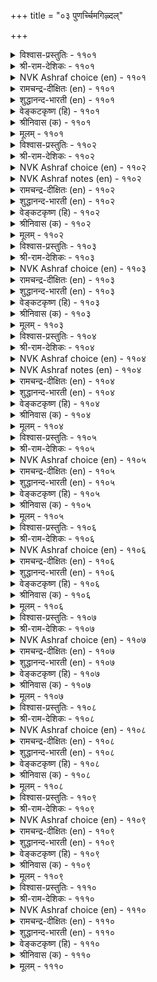 +++
title = "०३ पुणर्च्चिमगिऴ्दल्"

+++


<details><summary>विश्वास-प्रस्तुतिः - ११०१</summary>

कण्डुगेट्टु उण्डुयिर्त्तु उट्रऱियुम् ऐम्बुलनुम्  
ऒण्दॊडि कण्णे उळ।       ११०१
</details>

<details><summary>श्री-राम-देशिकः - ११०१</summary>

नासानेत्रश्रोत्रजिह्वाघ्राणत्वक्पञ्चकेन्द्रियैः ।  
जायमानं भोगमेका ददाति वलयाज्ज्वला ॥ ११०१॥
</details>

<details><summary>NVK Ashraf choice (en) - ११०१</summary>

११०१
In her alone, my jewel, can I find the five senses of
Sight, smell, hearing, taste and touch. *
(P.S. Sundaram)
</details>

<details><summary>रामचन्द्र-दीक्षितः (en) - ११०१</summary>

1101 kaṇṭukēṭṭu uṇṭuuyirttu uṟṟaṟiyum aimpulaṉum  
oṇṭoṭi kaṇṇē uḷa.

1101\. All the pleasures that the five senses give us are garnered in this lady with glittering bracelets. What a thrill she gives me!  
</details>

<details><summary>शुद्धानन्द-भारती (en) - ११०१</summary>

1\. கண்டுகேட்டு உண்டுயிர்த்து உற்றறியும் ஐம்புலனும்  
ஓண்டொடி கண்ணே உள.  
In this bangled beauty dwell  
The joys of sight sound touch taste smell.        1101  
</details>

<details><summary>वेङ्कटकृष्ण (हि) - ११०१</summary>

1101
पंचेन्द्रिय सुख, रूप औ’, स्पर्श गंध रस शब्द ।  
उज्ज्वल चूड़ी से सजी, इसमें सब उपलब्ध ॥
</details>

<details><summary>श्रीनिवास (क) - ११०१</summary>

1101. नोडुवुदु केळुवुदु रुचि नोडुवुदु, वासनॆयनुभविसुवुदु, मुट्टि नोडुवुदु स्पर्ष ई ऐन्दिन्द्रियगळ सुखवू ई मिनुगुव बळॆगळ चॆलुवॆयल्लि इवॆ.

</details>

<details><summary>मूलम् - ११०१</summary>

कण्डुगेट्टु उण्डुयिर्त्तु उट्रऱियुम् ऐम्बुलनुम्  
ऒण्दॊडि कण्णे उळ।       ११०१
</details>

<details><summary>विश्वास-प्रस्तुतिः - ११०२</summary>

पिणिक्कु मरुन्दु पिऱमन् अणियिऴै  
तन्नोय्क्कुत् ताने मरुन्दु।       ११०२
</details>

<details><summary>श्री-राम-देशिकः - ११०२</summary>

स्वरोगशामकं वस्तु स्वेतरं दृश्यते भुवि ।  
स्वेनोत्पादितरोगस्य किन्त्वयं भेषजं स्वयम् ॥ ११०२॥
</details>

<details><summary>NVK Ashraf choice (en) - ११०२</summary>

११०२
The cure for a disease is always different.
But this jewel is both disease and cure.
(W.H. Drew and J. Lazarus), (P.S. Sundaram)
</details>

<details><summary>NVK Ashraf notes (en) - ११०२</summary>

११०२. Compare with १२७५. “The trickery caused by the braceleted one carries the medicine to cure my ills as well” * - (K. Krishnaswamy & Vijaya Ramkumar)
</details>

<details><summary>रामचन्द्र-दीक्षितः (en) - ११०२</summary>

1102 piṇikku maruntu piṟamaṉ aṇiyiḻai  
taṉnōykkut tāṉē maruntu.

1102\. The remedy for a disease lies not in the disease but in some healing balm; but not so the loved one who is at once the disease and the cure for the pangs of love.  
</details>

<details><summary>शुद्धानन्द-भारती (en) - ११०२</summary>

2\. பிணிக்கு மருந்து பிறமன் அணியிழை  
தன்நோய்க்குத் தானே மருந்து.  
The cure for ailment is somewhere  
For fair maid's ill she is the cure.        1102  
</details>

<details><summary>वेङ्कटकृष्ण (हि) - ११०२</summary>

1102
रोगों की तो है दवा, उनसे अलग पदार्थ ।  
जो सुतनू का रोग है, दवा वही रोगार्थ ॥
</details>

<details><summary>श्रीनिवास (क) - ११०२</summary>

1102. सामान्यवागि नोवुगळिगॆ मद्दु बेरॆ बगॆयादवु. आदरॆ ऒडवॆगळिन्द अलङ्कृतळाद ई चॆलुवॆयादरो तन्निन्द उण्टाद नोविगॆ ताने मद्दागि उपशमन माडुवळु.

</details>

<details><summary>मूलम् - ११०२</summary>

पिणिक्कु मरुन्दु पिऱमन् अणियिऴै  
तन्नोय्क्कुत् ताने मरुन्दु।       ११०२
</details>

<details><summary>विश्वास-प्रस्तुतिः - ११०३</summary>

ताम्वीऴ्वार् मॆण्ड्रोळ् तुयिलिन् इनिदुगॊल्  
तामरैक् कण्णान् उलगु।       ११०३
</details>

<details><summary>श्री-राम-देशिकः - ११०३</summary>

प्रियारम्यस्कन्धलभ्यनिद्रासुखसमं सुखम् ।  
पङ्कजाक्षमहाविष्णोवैङ्कुण्ठेऽपि न लभ्यते ॥ ११०३॥
</details>

<details><summary>NVK Ashraf choice (en) - ११०३</summary>

११०३
Is heaven sweeter than slumbering
On the soft shoulders of the women you love?
(S. Maharajan)
</details>

<details><summary>रामचन्द्र-दीक्षितः (en) - ११०३</summary>

1103 tāmvīḻvār meṉtōḷ tuyiliṉ iṉitukol  
tāmaraik kaṇṇāṉ ulaku.

1103\. Are the pleasures of the world of the lotus-eyed lord sweeter than reclining on the soft shoulder of the beloved?  
</details>

<details><summary>शुद्धानन्द-भारती (en) - ११०३</summary>

3\. தாம்வீழ்வார் மென்றோள் துயிலின் இனிதுகொல்  
தாமரைக் கண்ணான் உலகு.  
Is lotus-eyed lord's heaven so sweet  
As sleep in lover's arms so soft?        1103  
</details>

<details><summary>वेङ्कटकृष्ण (हि) - ११०३</summary>

1103
निज दयिता मृदु स्कंध पर, सोते जो आराम ।  
उससे क्या रमणीय है, कमल-नयन का धाम ॥
</details>

<details><summary>श्रीनिवास (क) - ११०३</summary>

1103. तावरॆगण्णिन विष्णुविन लोकवु तावु ऒलिद ऎळॆवॆण्णिन मृदु तोळ्गळ तॆक्कॆयल्लिन निद्दॆय सुखक्किन्त इनिदादुदॆ?

</details>

<details><summary>मूलम् - ११०३</summary>

ताम्वीऴ्वार् मॆण्ड्रोळ् तुयिलिन् इनिदुगॊल्  
तामरैक् कण्णान् उलगु।       ११०३
</details>

<details><summary>विश्वास-प्रस्तुतिः - ११०४</summary>

नीङ्गिन् तॆऱूउम् कुऱुगुङ्गाल् तण्णॆन्नुम्  
तीयाण्डुप् पॆट्राळ् इवळ्?       ११०४
</details>

<details><summary>श्री-राम-देशिकः - ११०४</summary>

कामाग्नि नूतनमिममेषा प्राप्तवती कुतः ? ।  
योऽग्निः सन्निहितः शीतो दूरस्थः प्रदहत्ययम् ॥ ११०४॥
</details>

<details><summary>NVK Ashraf choice (en) - ११०४</summary>

११०४
Whence did she get the fire
Which burns when far, and cools when near?
(P.S. Sundaram)
</details>

<details><summary>NVK Ashraf notes (en) - ११०४</summary>

११०४. Compare with ११५९. “Can fire, which hurts when touched, hurt like the passion of love even untouched?” - (N.V.K. Ashraf)
</details>

<details><summary>रामचन्द्र-दीक्षितः (en) - ११०४</summary>

1104 nīṅkiṉ teṟūum kuṟukuṅkāl taṇṇeṉṉum  
tīyāṇṭup peṟṟāḷ ivaḷ.

1104\. This lady has a fire which burns me with passion when I am away; but it cools down when I see her. Can anyone say where she has acquired this power?  
</details>

<details><summary>शुद्धानन्द-भारती (en) - ११०४</summary>

4\. நீங்கின் தெறூஉம் குறுகுங்கால் தண்ணென்னும்  
தீயாண்டுப் பெற்றாள் இவள்.  
Away it burns and cools anear  
Wherefrom did she get this fire?        1104  
</details>

<details><summary>वेङ्कटकृष्ण (हि) - ११०४</summary>

1104
हटने पर देती जला, निकट गया तो शीत ।  
आग कहाँ से पा गयी, बाला यह विपरीत ॥
</details>

<details><summary>श्रीनिवास (क) - ११०४</summary>

1104. अगलिदरॆ सुडुवुदु, समीपिसिदरॆ तम्पॆरॆवुदु ऎन्नुव ई किच्चन्नु ऎल्लिन्द पडॆदळो ई ऎळॆवॆण्णु?

</details>

<details><summary>मूलम् - ११०४</summary>

नीङ्गिन् तॆऱूउम् कुऱुगुङ्गाल् तण्णॆन्नुम्  
तीयाण्डुप् पॆट्राळ् इवळ्?       ११०४
</details>

<details><summary>विश्वास-प्रस्तुतिः - ११०५</summary>

वेट् ट पॊऴुदिन् अवैयवै पोलुमे  
तोट् टार् कदुप्पिनाळ् तोळ्।       ११०५
</details>

<details><summary>श्री-राम-देशिकः - ११०५</summary>

वाञ्छितानेकवम्तूनामवाप्त्या यत्सुखं भवेत् ।  
प्रसूनकुन्तलभरनारीस्कन्धो ददाति तत् ॥ ११०५॥
</details>

<details><summary>NVK Ashraf choice (en) - ११०५</summary>

११०५
Her flower-decked shoulders
Give me whatever I need, then and there.
(M.S. Poornalingam Pillai), (P.S. Sundaram)
</details>

<details><summary>रामचन्द्र-दीक्षितः (en) - ११०५</summary>

1105 vēṭṭa poḻutiṉ avaiyavai pōlumē  
tōṭṭār katuppiṉāḷ tōḷ.

1105\. Like the dreams of pleasures sought, the embrace of this sweet-shouldered, flower-decked maiden gives me untold pleasure.  
</details>

<details><summary>शुद्धानन्द-भारती (en) - ११०५</summary>

5\. வேட்ட பொழுதின் அவையவை போலுமே  
தோட்டார் கதுப்பினாள் தோள்.  
The arms of my flower-tressed maid  
Whatever I wish that that accord.        1105  
</details>

<details><summary>वेङ्कटकृष्ण (हि) - ११०५</summary>

1105
इच्छित ज्यों इच्छित समय, आकर दें आनन्द ।  
पुष्पालंकृत केशयुत, हैं बाला के स्कंध ॥
</details>

<details><summary>श्रीनिवास (क) - ११०५</summary>

1105. बयसिद वस्तुगळु तावागिये बन्दु सेरि सुख कोडुवन्तॆ ई कुसुम शोभित केशराशियुळ्ळ कामिनिय तोळुगळु ननगॆ सुख नीडुत्तिवॆ.

</details>

<details><summary>मूलम् - ११०५</summary>

वेट् ट पॊऴुदिन् अवैयवै पोलुमे  
तोट् टार् कदुप्पिनाळ् तोळ्।       ११०५
</details>

<details><summary>विश्वास-प्रस्तुतिः - ११०६</summary>

उऱुदोऱु उयिर्दळिर्प्पत् तीण्डलाल् पेदैक्कु  
अमिऴ्दिन् इयण्ड्रन तोळ्।       ११०६
</details>

<details><summary>श्री-राम-देशिकः - ११०६</summary>

नष्टः प्राणः पुनर्यस्य स्पर्शमात्रेण जीवति ।  
तेनामृतेन रचितौ तस्याः स्कन्धाविति ध्रुवम् ॥ ११०६॥
</details>

<details><summary>NVK Ashraf choice (en) - ११०६</summary>

११०६
Her shoulders must verily be nectar
For they refresh my life whenever I touch. *
(K. Krishnaswamy & Vijaya Ramkumar)
</details>

<details><summary>रामचन्द्र-दीक्षितः (en) - ११०६</summary>

1106 uṟutōṟu uyirtaḷippat tīṇṭalāl pētaikku  
amiḻtiṉ iyaṉṟaṉa tōḷ.

1106\. Her embrace ever kindles new warm life in me. Verily her shoulders are packed with ambrosia.  
</details>

<details><summary>शुद्धानन्द-भारती (en) - ११०६</summary>

6\. உறுதோறு உயிர்தளிர்ப்பத் தீண்டலால் பேதைக்கு  
அமிழ்தின் இயன்றன தோள்.  
My simple maid has nectar arms  
Each embrace brings life-thrilling charms.        1106  
</details>

<details><summary>वेङ्कटकृष्ण (हि) - ११०६</summary>

1106
लगने से हर बार है, नवजीवन का स्पंद ।  
बने हुए हैं अमृत के, इस मुग्धा के स्कंध ॥
</details>

<details><summary>श्रीनिवास (क) - ११०६</summary>

1106. प्रति सारिय अप्पुगॆयल्लू नन्न प्राणवन्नु चिगुरिसुव स्पर्शदिन्द हॊस चेतनवन्नु नीडुवुदरिन्द, ई मुग्दॆय तोळुगळु अमृतदिन्द कडॆदन्तॆ तोरुत्तिवॆ.

</details>

<details><summary>मूलम् - ११०६</summary>

उऱुदोऱु उयिर्दळिर्प्पत् तीण्डलाल् पेदैक्कु  
अमिऴ्दिन् इयण्ड्रन तोळ्।       ११०६
</details>

<details><summary>विश्वास-प्रस्तुतिः - ११०७</summary>

तम्मिल् इरुन्दु तमदुबात्तु उण्डट्राल्  
अम्मा अरिवै मुयक्कु।       ११०७
</details>

<details><summary>श्री-राम-देशिकः - ११०७</summary>

स्वगेहे स्वार्जितं चान्यैः विभज्याशनकर्मवत् ।  
रम्यवर्णाङ्गनाकायपरिष्वङ्गः सुखावहः ॥ ११०७॥
</details>

<details><summary>NVK Ashraf choice (en) - ११०७</summary>

११०७
Like sharing one’s food at one’s own home
Is the embrace of this fair maid. *
(K. Kannan)
</details>

<details><summary>रामचन्द्र-दीक्षितः (en) - ११०७</summary>

1107 tammil iruntu tamatupāttu uṇṭaṟṟāl  
ammā arivai muyakku.

1107\. The embrace of my golden-coloured love reminds me of the joy of a householder who delights in fulfilling the laws of hospitality.  
</details>

<details><summary>शुद्धानन्द-भारती (en) - ११०७</summary>

7\. தம்மில் இருந்து தமதுபாத்து உண்டற்றால்  
அம்மா அரிவை முயக்கு.  
Ah the embrace of this fair dame  
Is like sharing one's food at home.        1107  
</details>

<details><summary>वेङ्कटकृष्ण (हि) - ११०७</summary>

1107
स्वगृह में स्वपादर्थ का, यथा बाँट कर भोग ।  
रहा गेहुँए रंग की, बाला से संयोग ॥
</details>

<details><summary>श्रीनिवास (क) - ११०७</summary>

1107. अन्दवाद हेम वर्णद ई बॆडगिय अप्पुगॆय सुखवु तम्मदे आद मनॆयल्लि इद्दु इतररॊडनॆ तावु सम्पादिसिद वस्तुगळन्नु हञ्चि कॊण्डु अनुभविसिद आनन्दवन्नु होलुवुदु.

</details>

<details><summary>मूलम् - ११०७</summary>

तम्मिल् इरुन्दु तमदुबात्तु उण्डट्राल्  
अम्मा अरिवै मुयक्कु।       ११०७
</details>

<details><summary>विश्वास-प्रस्तुतिः - ११०८</summary>

वीऴुम् इरुवर्क्कु इनिदे वळियिडै  
पोऴप् पडाअ मुयक्कु।       ११०८
</details>

<details><summary>श्री-राम-देशिकः - ११०८</summary>

वायुगम्यस्थलेनापि मध्ये व्यवधिमन्तरा ।  
प्रीतिकामुकतोरङ्गपरिष्वङ्गः सुखं वहेत् ॥ ११०८॥
</details>

<details><summary>NVK Ashraf choice (en) - ११०८</summary>

११०८
Sweet indeed is that embrace
Wherein not a breath comes between.
(P.S. Sundaram)
</details>

<details><summary>रामचन्द्र-दीक्षितः (en) - ११०८</summary>

1108 vīḻum iruvarkku iṉitē vaḷiyiṭai  
pōḻap paṭāa muyakku.

1108\. Sweet indeed to both the lover and his beloved is that close embrace which allows not even a wisp of air to steal in between their arms.  
</details>

<details><summary>शुद्धानन्द-भारती (en) - ११०८</summary>

8\. வீழும் இருவர்க்கு இனிதே வளியிடை  
போழப் படாஅ முயக்கு.  
Joy is the fast embrace that doth  
Not admit e'en air between both.        1108  
</details>

<details><summary>वेङ्कटकृष्ण (हि) - ११०८</summary>

1108
आलिंगन जो यों रहा, बीच हवा-गति बंद ।  
दोनों को, प्रिय औ’ प्रिया, देता है आनन्द ॥
</details>

<details><summary>श्रीनिवास (क) - ११०८</summary>

1108. (उसिराडुव) गाळियू हादु होगलु ऎडॆ इल्लदन्थ बिगियप्पुगॆयु, मॆच्चिद प्रणयिगळिब्बरिगू मधुरवॆनिसुवुदु.

</details>

<details><summary>मूलम् - ११०८</summary>

वीऴुम् इरुवर्क्कु इनिदे वळियिडै  
पोऴप् पडाअ मुयक्कु।       ११०८
</details>

<details><summary>विश्वास-प्रस्तुतिः - ११०९</summary>

ऊडल् उणर्दल् पुणर्दल् इवैगामम्  
कूडियार् पॆट्र पयन्।       ११०९
</details>

<details><summary>श्री-राम-देशिकः - ११०९</summary>

विप्रयोगः समाधानं सम्मोग इति तत् त्रयम् ।  
प्रोच्यते परमं भाग्यं प्रेमलक्ष्यैकजीविनाम् ॥ ११०९॥
</details>

<details><summary>NVK Ashraf choice (en) - ११०९</summary>

११०९
To fall out, make up, and unite again are the gains
Reaped by those obsessed with love. *
(P.S. Sundaram), (W.H. Drew and J. Lazarus)
</details>

<details><summary>रामचन्द्र-दीक्षितः (en) - ११०९</summary>

1109 ūṭal uṇartal puṇartal ivaikāmam  
kūṭiyār peṟṟa payaṉ.

1109\. Separation, reconciliation and reunion are the pleasures vouchsafed to those stricken with love.  
</details>

<details><summary>शुद्धानन्द-भारती (en) - ११०९</summary>

9\. ஊடல் உணர்தல் புணர்தல் இவைகாமம்  
கூடியார் பெற்ற பயன்.  
Sulking, feeling and clasping fast  
These three are sweets of lover's tryst.        1109  
</details>

<details><summary>वेङ्कटकृष्ण (हि) - ११०९</summary>

1109
मान मनावन मिलनसुख, ये जो हैं फल-भोग ।  
प्रेम-पाश में जो पड़े, उनको है यह भोग ॥
</details>

<details><summary>श्रीनिवास (क) - ११०९</summary>

1109. प्रणय कलह, मत्तॆ समाधान, आनन्तर परस्पर अप्पुगॆयल्लि कूडुवुदु- इवु प्रणय जीविगळु पडॆद फलवागिरुवुदु.

</details>

<details><summary>मूलम् - ११०९</summary>

ऊडल् उणर्दल् पुणर्दल् इवैगामम्  
कूडियार् पॆट्र पयन्।       ११०९
</details>

<details><summary>विश्वास-प्रस्तुतिः - १११०</summary>

अऱिदोऱु अऱियामै कण्डट्राल् कामम्  
सॆऱिदोऱुम् सेयिऴै माट्टु।       १११०
</details>

<details><summary>श्री-राम-देशिकः - १११०</summary>

असकृद् ग्रन्थपठनादज्ञानं शिष्यते पथा ।  
अनुस्यूताङ्गनाभोमादमोगः शिष्यते ततः ॥ १११०॥
</details>

<details><summary>NVK Ashraf choice (en) - १११०</summary>

१११०
The more you indulge, the more you realize your ignorance.
Be it love or learning.
(N.V.K. Ashraf)
</details>

<details><summary>रामचन्द्र-दीक्षितः (en) - १११०</summary>

1110 aṟitōṟu aṟiyāmai kaṇṭaṟṟāl kāmam  
ceṟitōṟum cēyiḻai māṭṭu.

1110\. The more I taste the charms of my beloved the more do d hunger for them. Verily what is already experienced pales into insignificance before the promise of the future.  
</details>

<details><summary>शुद्धानन्द-भारती (en) - १११०</summary>

10\. அறிதோறு அறியாமை கண்டற்றால் காமம்  
செறிதோறும் சேயிழை மாட்டு.  
As knowledge reveals past ignorance  
So is the belle as love gets close.        1110  
</details>

<details><summary>वेङ्कटकृष्ण (हि) - १११०</summary>

1110
होते होते ज्ञान के, यथा ज्ञात अज्ञान ।  
मिलते मिलते सुतनु से, होता प्रणय-ज्ञान ॥
</details>

<details><summary>श्रीनिवास (क) - १११०</summary>

1110. ओदिकॊण्डागलॆल्ल ज्ञानवु हॆच्चु हॆच्चुत्त मुन्निन अज्ञान तोरुवन्तॆ, श्रेष्ठ आभरणगळन्नु तॊट्ट ई ऎळॆवॆण्णन्नु सेरुवागलॆल्ल प्रणय भाववु व्यक्तवागुत्त होगुवुदु.
</details>

<details><summary>मूलम् - १११०</summary>

अऱिदोऱु अऱियामै कण्डट्राल् कामम्  
सॆऱिदोऱुम् सेयिऴै माट्टु।       १११०
</details>
